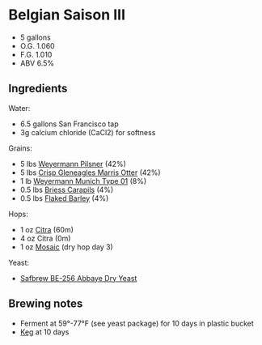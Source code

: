 # Belgian Saison III

* 5 gallons
* O.G. 1.060
* F.G. 1.010
* ABV 6.5%

## Ingredients

Water:

* 6.5 gallons San Francisco tap
* 3g calcium chloride (CaCl2) for softness

Grains:

* 5 lbs [Weyermann Pilsner][pilsner] (42%)
* 5 lbs [Crisp Gleneagles Marris Otter][otter] (42%)
* 1 lb [Weyermann Munich Type 01][01] (8%)
* 0.5 lbs [Briess Carapils][carapils] (4%)
* 0.5 lbs [Flaked Barley][barley] (4%)

[pilsner]: https://squareup.com/market/blacksandsbeer/item/weyermann-pilsner-malt
[otter]: https://squareup.com/market/blacksandsbeer/item/crisp-gleneagles-maris-otter
[01]: https://squareup.com/market/blacksandsbeer/item/weyermann-munich-type-1
[carapils]: https://squareup.com/market/blacksandsbeer/item/briess-carapils
[barley]: https://squareup.com/market/blacksandsbeer/item/flaked-barley

Hops:

* 1 oz [Citra][citra] (60m)
* 4 oz Citra (0m)
* 1 oz [Mosaic][mosaic] (dry hop day 3)

[citra]: https://squareup.com/market/blacksandsbeer/item/citra
[mosaic]: https://squareup.com/market/blacksandsbeer/item/mosaic

Yeast:

* [Safbrew BE-256 Abbaye Dry Yeast][yeast]

[yeast]: http://www.northernbrewer.com/safbrew-abbaye-dry-brewing-yeast

## Brewing notes

* Ferment at 59°-77°F (see yeast package) for 10 days in plastic bucket
* [Keg] at 10 days

[Keg]: ../procedures.md#keg
